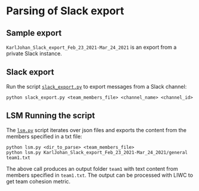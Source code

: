 # Parsing of Slack export

## Sample export
`KarlJohan_Slack_export_Feb_23_2021-Mar_24_2021` is an export from a private Slack instance.

## Slack export
Run the script [`slack_export.py`](./slack_export.py) to export messages from a Slack channel:
```
python slack_export.py <team_members_file> <channel_name> <channel_id>
```

## LSM Running the script
The [`lsm.py`](./lsm.py) script iterates over json files and exports the content from the members specified in a txt file:
```
python lsm.py <dir_to_parse> <team_members_file>
python lsm.py KarlJohan_Slack_export_Feb_23_2021-Mar_24_2021/general team1.txt
```

The above call produces an output folder `team1` with text content from members specified in `team1.txt`. The output can be processed with LIWC to get team cohesion metric.
